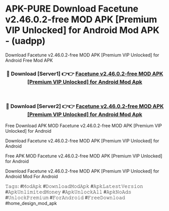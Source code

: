 # APK-PURE Download Facetune v2.46.0.2-free MOD APK [Premium VIP Unlocked] for Android Mod APK - (uadpp)
Download Facetune v2.46.0.2-free MOD APK [Premium VIP Unlocked] for Android Free Mod APK

<div align="center">
<h3>🔴 Download [Server1] 👉👉 <a href="https://apk-comot.site?title=Facetune_v2.46.0.2-free_MOD_APK_[Premium_VIP_Unlocked]_for_Android">Facetune v2.46.0.2-free MOD APK [Premium VIP Unlocked] for Android Mod Apk</a></h3><br>

<h3>🔴 Download [Server2] 👉👉 <a href="https://apk-comot.site?title=Facetune_v2.46.0.2-free_MOD_APK_[Premium_VIP_Unlocked]_for_Android">Facetune v2.46.0.2-free MOD APK [Premium VIP Unlocked] for Android Mod Apk</a></h3>
</div>


Free Download APK MOD Facetune v2.46.0.2-free MOD APK [Premium VIP Unlocked] for Android

Download Facetune v2.46.0.2-free MOD APK [Premium VIP Unlocked] for Android 

Free APK MOD Facetune v2.46.0.2-free MOD APK [Premium VIP Unlocked] for Android 

Download Facetune v2.46.0.2-free MOD APK [Premium VIP Unlocked] for Android Mod For Android

𝚃𝚊𝚐𝚜: #𝙼𝚘𝚍𝙰𝚙𝚔 #𝙳𝚘𝚠𝚗𝚕𝚘𝚊𝚍𝙼𝚘𝚍𝙰𝚙𝚔 #𝙰𝚙𝚔𝙻𝚊𝚝𝚎𝚜𝚝𝚅𝚎𝚛𝚜𝚒𝚘𝚗 #𝙰𝚙𝚔𝚄𝚗𝚕𝚒𝚖𝚒𝚝𝚎𝚍𝙼𝚘𝚗𝚎𝚢 #𝙰𝚙𝚔𝚄𝚗𝚕𝚘𝚌𝚔𝙰𝚕𝚕 #𝙰𝚙𝚔𝙽𝚘𝙰𝚍𝚜 #𝚄𝚗𝚕𝚘𝚌𝚔𝙿𝚛𝚎𝚖𝚒𝚞𝚖 #𝙵𝚘𝚛𝙰𝚗𝚍𝚛𝚘𝚒𝚍 #𝙵𝚛𝚎𝚎𝙳𝚘𝚠𝚗𝚕𝚘𝚊𝚍 #home_design_mod_apk